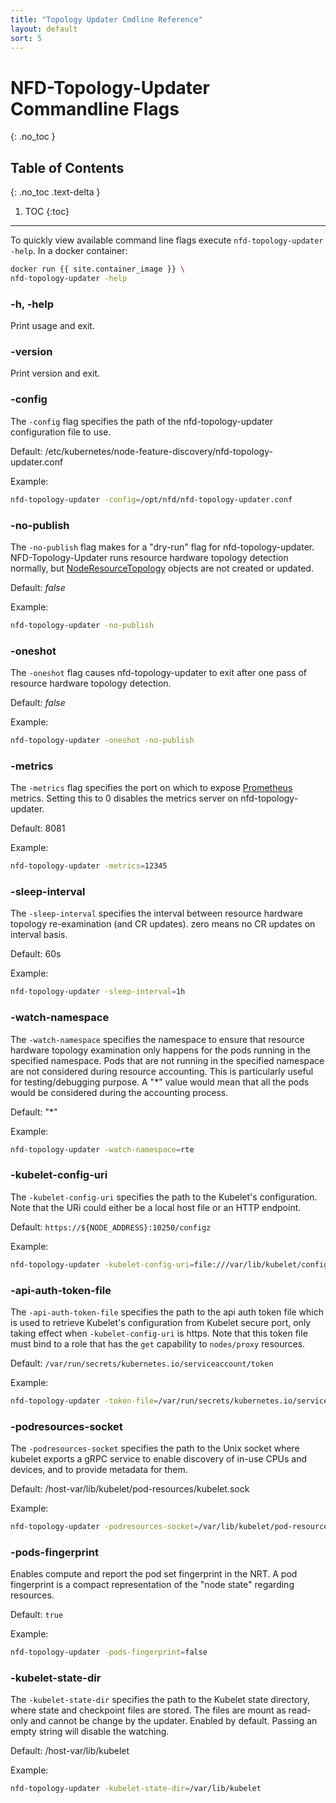 ```yaml
---
title: "Topology Updater Cmdline Reference"
layout: default
sort: 5
---
```


# NFD-Topology-Updater Commandline Flags
{: .no_toc }

## Table of Contents
{: .no_toc .text-delta }

1. TOC
{:toc}

---

To quickly view available command line flags execute `nfd-topology-updater -help`.
In a docker container:

```bash
docker run {{ site.container_image }} \
nfd-topology-updater -help
```

### -h, -help

Print usage and exit.

### -version

Print version and exit.

### -config

The `-config` flag specifies the path of the nfd-topology-updater
configuration file to use.

Default: /etc/kubernetes/node-feature-discovery/nfd-topology-updater.conf

Example:

```bash
nfd-topology-updater -config=/opt/nfd/nfd-topology-updater.conf
```

### -no-publish

The `-no-publish` flag makes for a "dry-run" flag for nfd-topology-updater.
NFD-Topology-Updater runs resource hardware topology detection normally, but
[NodeResourceTopology](../usage/custom-resources.md#noderesourcetopology)
objects are not created or updated.

Default: *false*

Example:

```bash
nfd-topology-updater -no-publish
```

### -oneshot

The `-oneshot` flag causes nfd-topology-updater to exit after one pass of
resource hardware topology detection.

Default: *false*

Example:

```bash
nfd-topology-updater -oneshot -no-publish
```

### -metrics

The `-metrics` flag specifies the port on which to expose
[Prometheus](https://prometheus.io/) metrics. Setting this to 0 disables the
metrics server on nfd-topology-updater.

Default: 8081

Example:

```bash
nfd-topology-updater -metrics=12345
```

### -sleep-interval

The `-sleep-interval` specifies the interval between resource hardware
topology re-examination (and CR updates). zero means no CR updates on interval basis.

Default: 60s

Example:

```bash
nfd-topology-updater -sleep-interval=1h
```

### -watch-namespace

The `-watch-namespace` specifies the namespace to ensure that resource
hardware topology examination only happens for the pods running in the
specified namespace. Pods that are not running in the specified namespace
are not considered during resource accounting. This is particularly useful
for testing/debugging purpose. A "*" value would mean that all the pods would
be considered during the accounting process.

Default: "*"

Example:

```bash
nfd-topology-updater -watch-namespace=rte
```

### -kubelet-config-uri

The `-kubelet-config-uri` specifies the path to the Kubelet's configuration.
Note that the URi could either be a local host file or an HTTP endpoint.

Default:  `https://${NODE_ADDRESS}:10250/configz`

Example:

```bash
nfd-topology-updater -kubelet-config-uri=file:///var/lib/kubelet/config.yaml
```

### -api-auth-token-file

The `-api-auth-token-file` specifies the path to the api auth token file
which is used to retrieve Kubelet's configuration from Kubelet secure port,
only taking effect when `-kubelet-config-uri` is https.
Note that this token file must bind to a role that has the `get` capability to
`nodes/proxy` resources.

Default:  `/var/run/secrets/kubernetes.io/serviceaccount/token`

Example:

```bash
nfd-topology-updater -token-file=/var/run/secrets/kubernetes.io/serviceaccount/token
```

### -podresources-socket

The `-podresources-socket` specifies the path to the Unix socket where kubelet
exports a gRPC service to enable discovery of in-use CPUs and devices, and to
provide metadata for them.

Default:  /host-var/lib/kubelet/pod-resources/kubelet.sock

Example:

```bash
nfd-topology-updater -podresources-socket=/var/lib/kubelet/pod-resources/kubelet.sock
```

### -pods-fingerprint

Enables compute and report the pod set fingerprint in the NRT.
A pod fingerprint is a compact representation of the "node state" regarding resources.

Default: `true`

Example:

```bash
nfd-topology-updater -pods-fingerprint=false
```

### -kubelet-state-dir

The `-kubelet-state-dir` specifies the path to the Kubelet state directory,
where state and checkpoint files are stored.
The files are mount as read-only and cannot be change by the updater.
Enabled by default.
Passing an empty string will disable the watching.

Default:  /host-var/lib/kubelet

Example:

```bash
nfd-topology-updater -kubelet-state-dir=/var/lib/kubelet
```
